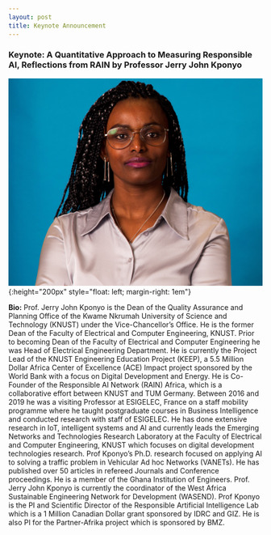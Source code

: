```yaml
---
layout: post
title: Keynote Announcement
---
```


### Keynote: A Quantitative Approach to Measuring Responsible AI, Reflections from RAIN by Professor Jerry John Kponyo

![Abebe](/public/post/Abeba_Birhane.jpg){:height="200px" style="float: left; margin-right: 1em"}

**Bio:** 
Prof. Jerry John Kponyo is the Dean of the Quality Assurance and Planning Office of the Kwame Nkrumah University of Science and Technology (KNUST) under the Vice-Chancellor’s Office. 
He is the former Dean of the Faculty of Electrical and Computer Engineering, KNUST. 
Prior to becoming Dean of the Faculty of Electrical and Computer Engineering he was Head of Electrical Engineering Department. 
He is currently the Project Lead of the KNUST Engineering Education Project (KEEP), a 5.5 Million Dollar Africa Center of Excellence (ACE) Impact project sponsored by the World Bank with a focus on Digital Development and Energy. 
He is Co-Founder of the Responsible AI Network (RAIN) Africa, which is a collaborative effort between KNUST and TUM Germany. 
Between 2016 and 2019 he was a visiting Professor at ESIGELEC, France on a staff mobility programme where he taught postgraduate courses in Business Intelligence and conducted research with staff of ESIGELEC.
He has done extensive research in IoT, intelligent systems and AI and currently leads the Emerging Networks and Technologies Research Laboratory at the Faculty of Electrical and Computer Engineering, KNUST which focuses on digital development technologies research. 
Prof Kponyo’s Ph.D. research focused on applying AI to solving a traffic problem in Vehicular Ad hoc Networks (VANETs). 
He has published over 50 articles in refereed Journals and Conference proceedings. He is a member of the Ghana Institution of Engineers. 
Prof. Jerry John Kponyo is currently the coordinator of the West Africa Sustainable Engineering Network for Development (WASEND).
Prof Kponyo is the PI and Scientific Director of the Responsible Artificial Intelligence Lab which is a 1 Million Canadian Dollar grant sponsored by IDRC and GIZ. 
He is also PI for the Partner-Afrika project which is sponsored by BMZ. 
